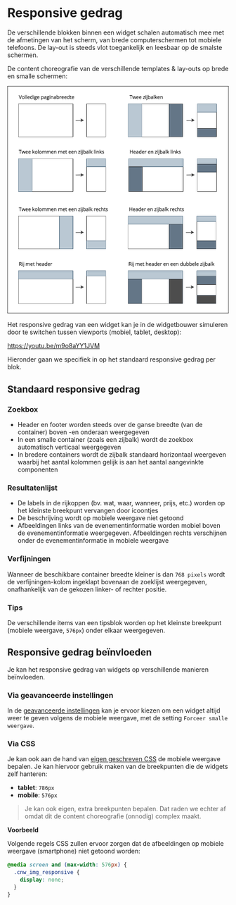 # Responsive gedrag

De verschillende blokken binnen een widget schalen automatisch mee met de afmetingen van het scherm, van brede computerschermen tot mobiele telefoons. De lay-out is steeds vlot toegankelijk en leesbaar op de smalste schermen.

De content choreografie van de verschillende templates & lay-outs op brede en smalle schermen: 

![widget choreografie.png](<../assets/images/widget choreografie.png>)

Het responsive gedrag van een widget kan je in de widgetbouwer simuleren door te switchen tussen viewports (mobiel, tablet, desktop):

<https://youtu.be/m9o8aYY1JVM>

Hieronder gaan we specifiek in op het standaard responsive gedrag per blok.

## Standaard responsive gedrag 

### Zoekbox

* Header en footer worden steeds over de ganse breedte (van de container) boven -en onderaan weergegeven
* In een smalle container (zoals een zijbalk) wordt de zoekbox automatisch verticaal weergegeven 
* In bredere containers wordt de zijbalk standaard horizontaal weergeven waarbij het aantal kolommen gelijk is aan het aantal aangevinkte componenten

### Resultatenlijst

* De labels in de rijkoppen (bv. wat, waar, wanneer, prijs, etc.) worden op het kleinste breekpunt vervangen door icoontjes
* De beschrijving wordt op mobiele weergave niet getoond
* Afbeeldingen links van de evenementinformatie worden mobiel boven de evenementinformatie weergegeven. Afbeeldingen rechts verschijnen onder de evenementinformatie in mobiele weergave

### Verfijningen

Wanneer de beschikbare container breedte kleiner is dan `768 pixels` wordt de verfijningen-kolom ingeklapt bovenaan de zoeklijst weergegeven, onafhankelijk van de gekozen linker- of rechter positie.

### Tips

De verschillende items van een tipsblok worden op het kleinste breekpunt (mobiele weergave, `576px`) onder elkaar weergegeven.

## Responsive gedrag beïnvloeden

Je kan het responsive gedrag van widgets op verschillende manieren beïnvloeden.

### Via geavanceerde instellingen

In de [geavanceerde instellingen](./gevanceerde-instellingen.md) kan je ervoor kiezen om een widget altijd weer te geven volgens de mobiele weergave, met de setting `Forceer smalle weergave`.

### Via CSS

Je kan ook aan de hand van [eigen geschreven CSS](./stijlen.md) de mobiele weergave bepalen. Je kan hiervoor gebruik maken van de breekpunten die de widgets zelf hanteren:
* **tablet**: `786px`
* **mobile**: `576px`

> Je kan ook eigen, extra breekpunten bepalen. Dat raden we echter af omdat dit de content choreografie (onnodig) complex maakt.

**Voorbeeld**

Volgende regels CSS zullen ervoor zorgen dat de afbeeldingen op mobiele weergave (smartphone) niet getoond worden:

```css
@media screen and (max-width: 576px) {
  .cnw_img_responsive {
    display: none;
  }
}
```
